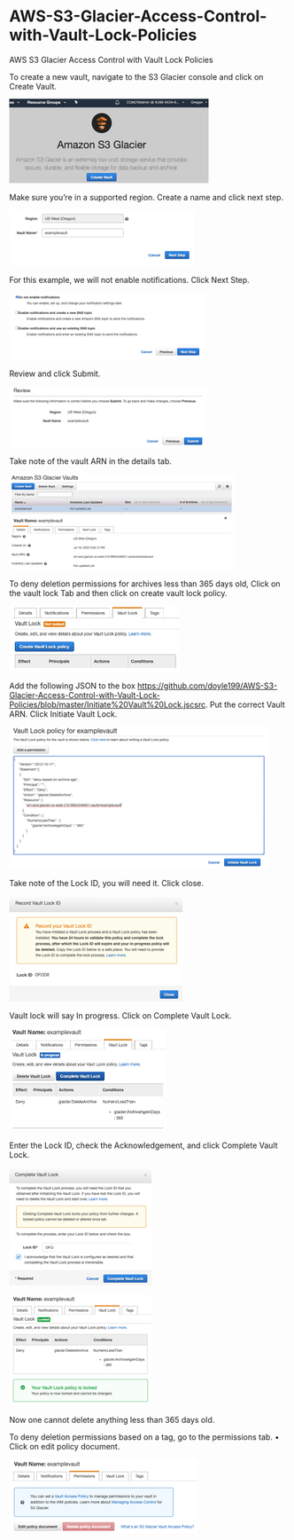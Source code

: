# AWS-S3-Glacier-Access-Control-with-Vault-Lock-Policies
AWS S3 Glacier Access Control with Vault Lock Policies

To create a new vault, navigate to the S3 Glacier console and click on Create Vault.

![alt text](https://github.com/doyle199/AWS-S3-Glacier-Access-Control-with-Vault-Lock-Policies/blob/master/Glacier.png)

Make sure you’re in a supported region. Create a name and click next step.

![alt text](https://github.com/doyle199/AWS-S3-Glacier-Access-Control-with-Vault-Lock-Policies/blob/master/vault_name.png)

For this example, we will not enable notifications. Click Next Step.

![alt text](https://github.com/doyle199/AWS-S3-Glacier-Access-Control-with-Vault-Lock-Policies/blob/master/notifications.png)

Review and click Submit.

![alt text](https://github.com/doyle199/AWS-S3-Glacier-Access-Control-with-Vault-Lock-Policies/blob/master/Submit.png)

Take note of the vault ARN in the details tab.

![alt text](https://github.com/doyle199/AWS-S3-Glacier-Access-Control-with-Vault-Lock-Policies/blob/master/Glacier_ARN.png)

To deny deletion permissions for archives less than 365 days old, Click on the vault lock Tab and then click on create vault lock policy. 

![alt text](https://github.com/doyle199/AWS-S3-Glacier-Access-Control-with-Vault-Lock-Policies/blob/master/vault_lock_1.png)

Add the following JSON to the box https://github.com/doyle199/AWS-S3-Glacier-Access-Control-with-Vault-Lock-Policies/blob/master/Initiate%20Vault%20Lock.jscsrc. Put the correct Vault ARN. Click Initiate Vault Lock.

![alt text](https://github.com/doyle199/AWS-S3-Glacier-Access-Control-with-Vault-Lock-Policies/blob/master/Vault_Lock_Policy_365.png)

Take note of the Lock ID, you will need it. Click close.

![alt text](https://github.com/doyle199/AWS-S3-Glacier-Access-Control-with-Vault-Lock-Policies/blob/master/Lock_ID.png)

Vault lock will say In progress. Click on Complete Vault Lock.

![alt text](https://github.com/doyle199/AWS-S3-Glacier-Access-Control-with-Vault-Lock-Policies/blob/master/Vault_in_progress.png)

Enter the Lock ID, check the Acknowledgement, and click Complete Vault Lock.

![alt text](https://github.com/doyle199/AWS-S3-Glacier-Access-Control-with-Vault-Lock-Policies/blob/master/complete_Vault_Lock.png)

![alt text](https://github.com/doyle199/AWS-S3-Glacier-Access-Control-with-Vault-Lock-Policies/blob/master/Locked_1.png)

Now one cannot delete anything less than 365 days old.

To deny deletion permissions based on a tag, go to the permissions tab. •	Click on edit policy document.

![alt text](https://github.com/doyle199/AWS-S3-Glacier-Access-Control-with-Vault-Lock-Policies/blob/master/edit_policy_document.png)




